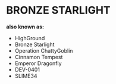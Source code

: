 # BRONZE STARLIGHT

**also known as:**
- HighGround
- Bronze Starlight
- Operation ChattyGoblin
- Cinnamon Tempest
- Emperor Dragonfly
- DEV-0401
- SLIME34
